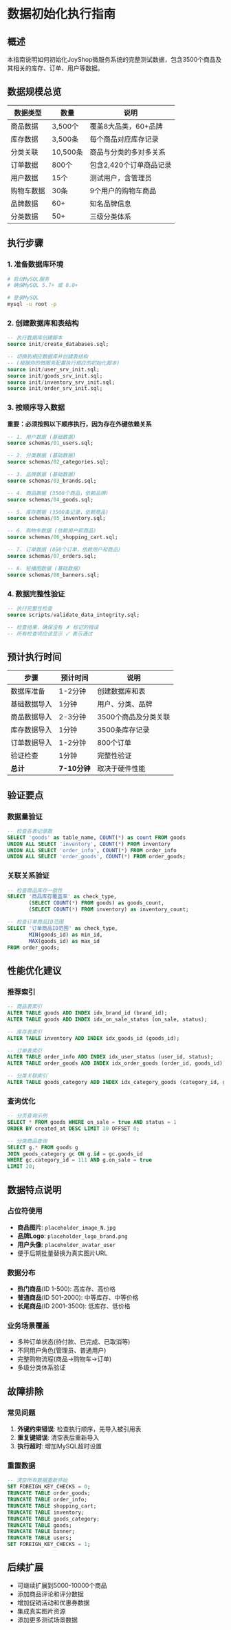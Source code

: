 # 数据初始化执行指南

## 概述
本指南说明如何初始化JoyShop微服务系统的完整测试数据，包含3500个商品及其相关的库存、订单、用户等数据。

## 数据规模总览

| 数据类型 | 数量 | 说明 |
|---------|------|------|
| 商品数据 | 3,500个 | 覆盖8大品类，60+品牌 |
| 库存数据 | 3,500条 | 每个商品对应库存记录 |
| 分类关联 | 10,500条 | 商品与分类的多对多关系 |
| 订单数据 | 800个 | 包含2,420个订单商品记录 |
| 用户数据 | 15个 | 测试用户，含管理员 |
| 购物车数据 | 30条 | 9个用户的购物车商品 |
| 品牌数据 | 60+ | 知名品牌信息 |
| 分类数据 | 50+ | 三级分类体系 |

## 执行步骤

### 1. 准备数据库环境
```bash
# 启动MySQL服务
# 确保MySQL 5.7+ 或 8.0+

# 登录MySQL
mysql -u root -p
```

### 2. 创建数据库和表结构
```sql
-- 执行数据库创建脚本
source init/create_databases.sql;

-- 切换到相应数据库并创建表结构
-- (根据你的微服务配置执行相应的初始化脚本)
source init/user_srv_init.sql;
source init/goods_srv_init.sql;  
source init/inventory_srv_init.sql;
source init/order_srv_init.sql;
```

### 3. 按顺序导入数据

**重要：必须按照以下顺序执行，因为存在外键依赖关系**

```sql
-- 1. 用户数据 (基础数据)
source schemas/01_users.sql;

-- 2. 分类数据 (基础数据)
source schemas/02_categories.sql;

-- 3. 品牌数据 (基础数据)  
source schemas/03_brands.sql;

-- 4. 商品数据 (3500个商品，依赖品牌)
source schemas/04_goods.sql;

-- 5. 库存数据 (3500条记录，依赖商品)
source schemas/05_inventory.sql;

-- 6. 购物车数据 (依赖用户和商品)
source schemas/06_shopping_cart.sql;

-- 7. 订单数据 (800个订单，依赖用户和商品)
source schemas/07_orders.sql;

-- 8. 轮播图数据 (基础数据)
source schemas/08_banners.sql;
```

### 4. 数据完整性验证
```sql
-- 执行完整性检查
source scripts/validate_data_integrity.sql;

-- 检查结果，确保没有 ✗ 标记的错误
-- 所有检查项应该显示 ✓ 表示通过
```

## 预计执行时间

| 步骤 | 预计时间 | 说明 |
|------|---------|------|
| 数据库准备 | 1-2分钟 | 创建数据库和表 |
| 基础数据导入 | 1分钟 | 用户、分类、品牌 |
| 商品数据导入 | 2-3分钟 | 3500个商品及分类关联 |
| 库存数据导入 | 1分钟 | 3500条库存记录 |
| 订单数据导入 | 1-2分钟 | 800个订单 |
| 验证检查 | 1分钟 | 完整性验证 |
| **总计** | **7-10分钟** | 取决于硬件性能 |

## 验证要点

### 数据量验证
```sql
-- 检查各表记录数
SELECT 'goods' as table_name, COUNT(*) as count FROM goods
UNION ALL SELECT 'inventory', COUNT(*) FROM inventory  
UNION ALL SELECT 'order_info', COUNT(*) FROM order_info
UNION ALL SELECT 'order_goods', COUNT(*) FROM order_goods;
```

### 关联关系验证
```sql
-- 检查商品库存一致性 
SELECT '商品库存覆盖率' as check_type,
       (SELECT COUNT(*) FROM goods) as goods_count,
       (SELECT COUNT(*) FROM inventory) as inventory_count;

-- 检查订单商品ID范围
SELECT '订单商品ID范围' as check_type,
       MIN(goods_id) as min_id, 
       MAX(goods_id) as max_id 
FROM order_goods;
```

## 性能优化建议

### 推荐索引
```sql
-- 商品表索引
ALTER TABLE goods ADD INDEX idx_brand_id (brand_id);
ALTER TABLE goods ADD INDEX idx_on_sale_status (on_sale, status);

-- 库存表索引  
ALTER TABLE inventory ADD INDEX idx_goods_id (goods_id);

-- 订单表索引
ALTER TABLE order_info ADD INDEX idx_user_status (user_id, status);
ALTER TABLE order_goods ADD INDEX idx_order_goods (order_id, goods_id);

-- 分类关联索引
ALTER TABLE goods_category ADD INDEX idx_category_goods (category_id, goods_id);
```

### 查询优化
```sql
-- 分页查询示例
SELECT * FROM goods WHERE on_sale = true AND status = 1 
ORDER BY created_at DESC LIMIT 20 OFFSET 0;

-- 分类商品查询
SELECT g.* FROM goods g 
JOIN goods_category gc ON g.id = gc.goods_id 
WHERE gc.category_id = 111 AND g.on_sale = true 
LIMIT 20;
```

## 数据特点说明

### 占位符使用
- **商品图片**: `placeholder_image_N.jpg`
- **品牌Logo**: `placeholder_logo_brand.png`  
- **用户头像**: `placeholder_avatar_user`
- 便于后期批量替换为真实图片URL

### 数据分布
- **热门商品**(ID 1-500): 高库存、高价格
- **普通商品**(ID 501-2000): 中等库存、中等价格  
- **长尾商品**(ID 2001-3500): 低库存、低价格

### 业务场景覆盖
- 多种订单状态(待付款、已完成、已取消等)
- 不同用户角色(管理员、普通用户)
- 完整购物流程(商品→购物车→订单)
- 多级分类体系验证

## 故障排除

### 常见问题
1. **外键约束错误**: 检查执行顺序，先导入被引用表
2. **重复键错误**: 清空表后重新导入
3. **执行超时**: 增加MySQL超时设置

### 重置数据
```sql
-- 清空所有数据重新开始
SET FOREIGN_KEY_CHECKS = 0;
TRUNCATE TABLE order_goods;
TRUNCATE TABLE order_info;  
TRUNCATE TABLE shopping_cart;
TRUNCATE TABLE inventory;
TRUNCATE TABLE goods_category;
TRUNCATE TABLE goods;
TRUNCATE TABLE banner;
TRUNCATE TABLE users;
SET FOREIGN_KEY_CHECKS = 1;
```

## 后续扩展

- 可继续扩展到5000-10000个商品
- 添加商品评论和评分数据
- 增加促销活动和优惠券数据
- 集成真实图片资源
- 添加更多测试场景数据